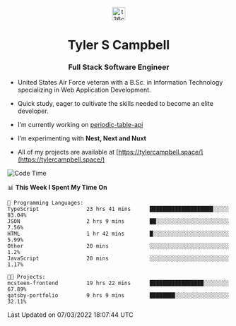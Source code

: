 <p align="center">
<a href="https://www.linkedin.com/in/t36campbell" target="blank"><img align="center" src="https://ik.imagekit.io/t36campbell/Portfolio/linkedin.png.original_m8bbGgPh6.png" alt="t36campbell" height="30" width="30" /></a>
</p>
<h1 align="center">Tyler S Campbell</h1>
<h3 align="center">Full Stack Software Engineer</h3>

* United States Air Force veteran with a B.Sc. in Information Technology specializing in Web Application Development. 

* Quick study, eager to cultivate the skills needed to become an elite developer.

* I’m currently working on [periodic-table-api](https://github.com/t36campbell/periodic-table-api)

* I’m experimenting with **Nest, Next and Nuxt**

* All of my projects are available at [https://tylercampbell.space/](https://tylercampbell.space/)

<!--START_SECTION:waka-->
![Code Time](http://img.shields.io/badge/Code%20Time-1%2C478%20hrs%205%20mins-blue)

📊 **This Week I Spent My Time On** 

```text
💬 Programming Languages: 
TypeScript               23 hrs 41 mins      ████████████████████░░░░░   83.04% 
JSON                     2 hrs 9 mins        ██░░░░░░░░░░░░░░░░░░░░░░░   7.56% 
HTML                     1 hr 42 mins        █░░░░░░░░░░░░░░░░░░░░░░░░   5.99% 
Other                    20 mins             ░░░░░░░░░░░░░░░░░░░░░░░░░   1.2% 
JavaScript               20 mins             ░░░░░░░░░░░░░░░░░░░░░░░░░   1.17%

🐱‍💻 Projects: 
mcsteen-frontend         19 hrs 22 mins      █████████████████░░░░░░░░   67.89% 
gatsby-portfolio         9 hrs 9 mins        ████████░░░░░░░░░░░░░░░░░   32.11%

```


 Last Updated on 07/03/2022 18:07:44 UTC
<!--END_SECTION:waka-->
